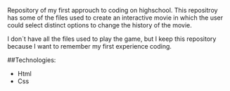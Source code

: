 Repository of my first approuch to coding on highschool. This repositroy has some of the files used to create an interactive movie in which the user could select distinct options to change the history of the movie.

I don´t have all the files used to play the game, but I keep this repository because I want to remember my first experience coding.


##Technologies:
- Html
- Css
